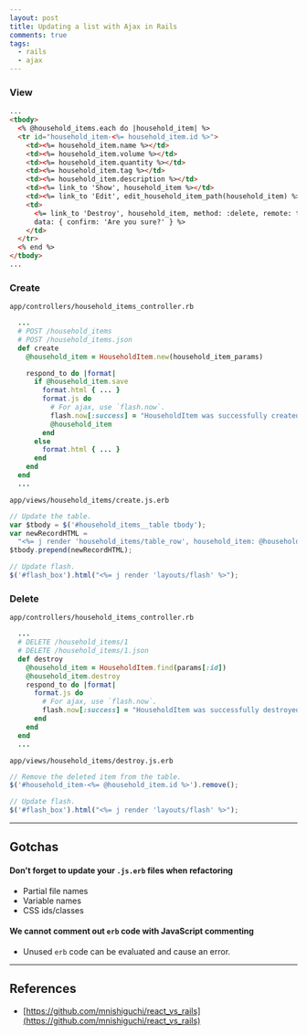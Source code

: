 ```yaml
---
layout: post
title: Updating a list with Ajax in Rails
comments: true
tags:
  - rails
  - ajax
---
```


### View

```html
...
<tbody>
  <% @household_items.each do |household_item| %>
  <tr id="household_item-<%= household_item.id %>">
    <td><%= household_item.name %></td>
    <td><%= household_item.volume %></td>
    <td><%= household_item.quantity %></td>
    <td><%= household_item.tag %></td>
    <td><%= household_item.description %></td>
    <td><%= link_to 'Show', household_item %></td>
    <td><%= link_to 'Edit', edit_household_item_path(household_item) %></td>
    <td>
      <%= link_to 'Destroy', household_item, method: :delete, remote: true,
      data: { confirm: 'Are you sure?' } %>
    </td>
  </tr>
  <% end %>
</tbody>
...
```

### Create

`app/controllers/household_items_controller.rb`

```rb
  ...
  # POST /household_items
  # POST /household_items.json
  def create
    @household_item = HouseholdItem.new(household_item_params)

    respond_to do |format|
      if @household_item.save
        format.html { ... }
        format.js do
          # For ajax, use `flash.now`.
          flash.now[:success] = "HouseholdItem was successfully created."
          @household_item
        end
      else
        format.html { ... }
      end
    end
  end
  ...
```

`app/views/household_items/create.js.erb`

```js
// Update the table.
var $tbody = $('#household_items__table tbody');
var newRecordHTML =
  "<%= j render 'household_items/table_row', household_item: @household_item %>";
$tbody.prepend(newRecordHTML);

// Update flash.
$('#flash_box').html("<%= j render 'layouts/flash' %>");
```

### Delete

`app/controllers/household_items_controller.rb`

```rb
  ...
  # DELETE /household_items/1
  # DELETE /household_items/1.json
  def destroy
    @household_item = HouseholdItem.find(params[:id])
    @household_item.destroy
    respond_to do |format|
      format.js do
        # For ajax, use `flash.now`.
        flash.now[:success] = "HouseholdItem was successfully destroyed."
      end
    end
  end
  ...
```

`app/views/household_items/destroy.js.erb`

```js
// Remove the deleted item from the table.
$('#household_item-<%= @household_item.id %>').remove();

// Update flash.
$('#flash_box').html("<%= j render 'layouts/flash' %>");
```

---

## Gotchas

#### Don't forget to update your `.js.erb` files when refactoring

- Partial file names
- Variable names
- CSS ids/classes

#### We cannot comment out `erb` code with JavaScript commenting

- Unused `erb` code can be evaluated and cause an error.

---

## References

- [https://github.com/mnishiguchi/react_vs_rails](https://github.com/mnishiguchi/react_vs_rails)
